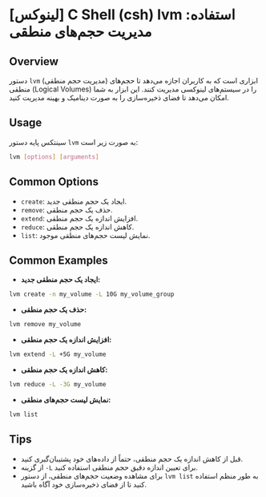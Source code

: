 # [لینوکس] C Shell (csh) lvm استفاده: مدیریت حجم‌های منطقی

## Overview
دستور `lvm` (مدیریت حجم منطقی) ابزاری است که به کاربران اجازه می‌دهد تا حجم‌های منطقی (Logical Volumes) را در سیستم‌های لینوکسی مدیریت کنند. این ابزار به شما امکان می‌دهد تا فضای ذخیره‌سازی را به صورت دینامیک و بهینه مدیریت کنید.

## Usage
سینتکس پایه دستور `lvm` به صورت زیر است:

```bash
lvm [options] [arguments]
```

## Common Options
- `create`: ایجاد یک حجم منطقی جدید.
- `remove`: حذف یک حجم منطقی.
- `extend`: افزایش اندازه یک حجم منطقی.
- `reduce`: کاهش اندازه یک حجم منطقی.
- `list`: نمایش لیست حجم‌های منطقی موجود.

## Common Examples
- **ایجاد یک حجم منطقی جدید:**
```bash
lvm create -n my_volume -L 10G my_volume_group
```

- **حذف یک حجم منطقی:**
```bash
lvm remove my_volume
```

- **افزایش اندازه یک حجم منطقی:**
```bash
lvm extend -L +5G my_volume
```

- **کاهش اندازه یک حجم منطقی:**
```bash
lvm reduce -L -3G my_volume
```

- **نمایش لیست حجم‌های منطقی:**
```bash
lvm list
```

## Tips
- قبل از کاهش اندازه یک حجم منطقی، حتماً از داده‌های خود پشتیبان‌گیری کنید.
- از گزینه `-L` برای تعیین اندازه دقیق حجم منطقی استفاده کنید.
- برای مشاهده وضعیت حجم‌های منطقی، از دستور `lvm list` به طور منظم استفاده کنید تا از فضای ذخیره‌سازی خود آگاه باشید.